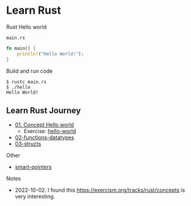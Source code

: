 # Learn Rust

Rust Hello world 

`main.rs` 

```rs
fn main() {
    println!("Hello World!");
}
```

Build and run code 

```
$ rustc main.rs
$ ./hello
Hello World!
```

## Learn Rust Journey

* [01. Concept Hello world](lesson01-hello-world)
  * Exercise: [hello-world]()
* [02-functions-datatypes](lesson02-functions-datatypes)
* [03-structs](lesson03-structs)

Other

* [smart-pointers](smart-pointers)

Notes 

* 2022-10-02. I found this https://exercism.org/tracks/rust/concepts is very interesting. 